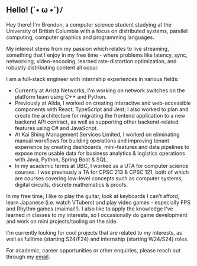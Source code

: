 ## Hello! (´• ω •`)ﾉ 
Hey there! I'm Brendon, a computer science student studying at the University of British Columbia with a focus on distributed systems, parallel computing, computer graphics and programming languages. 

My interest stems from my passion which relates to live streaming, something that I enjoy in my free time - where problems like latency, sync, networking, video-encoding, learned rate-distortion optimization, and robustly distributing content all occur.

I am a full-stack engineer with internship experiences in various fields:

* Currently at Arista Networks, I'm working on network switches on the platform team using C++ and Python.
* Previously at Alida, I worked on creating interactive and web-accessible components with React, TypeScript and Jest; I also worked to plan and create the architecture for migrating the frontend application to a new backend API contract, as well as supporting other backend-related features using C# and JavaScript.
* At Kai Shing Management Services Limited, I worked on eliminating manual workflows for building operations and improving tenant experience by creating dashboards, mini-features and data pipelines to expose more usable data for business analytics & logistics operations with Java, Python, Spring Boot & SQL.
* In my academic terms at UBC, I worked as a UTA for computer science courses. I was previously a TA for CPSC 213 & CPSC 121, both of which are courses covering low-level concepts such as computer systems, digital circuits, discrete mathematics & proofs. 

In my free time, I like to play the guitar, look at keyboards I can't afford, learn Japanese (i.e. watch VTubers) and play video games - especially FPS and Rhythm games (maimai!!). I also like to apply the knowledge I've learned in classes to my interests, so I occasionally do game development and work on mini projects/tooling on the side.  

I'm currently looking for cool projects that are related to my interests, as well as fulltime (starting S24/F24) and internship (starting W24/S24) roles.

For academic, career opportunities or other enquiries, please reach out through my [email](mailto:contact@brendontsim.com).
